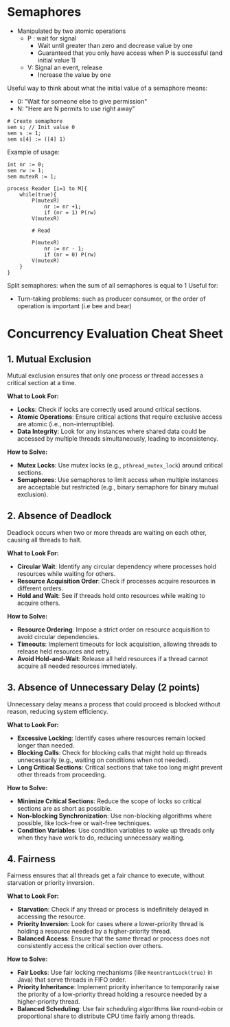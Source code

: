# Semaphores

- Manipulated by two atomic operations
  - P : wait for signal
    - Wait until greater than zero and decrease value by one 
    - Guaranteed that you only have access when P is successful (and initial value 1)
  - V: Signal an event, release
    - Increase the value by one 

Useful way to think about what the initial value of a semaphore means:
- 0: "Wait for someone else to give permission"
- N: "Here are N permits to use right away"

```text
# Create semaphore 
sem s; // Init value 0 
sem s := 1; 
sem s[4] := ([4] 1) 
```
Example of usage:
```text
int nr := 0; 
sem rw := 1; 
sem mutexR := 1; 

process Reader [i=1 to M]{
    while(true){
        P(mutexR)
            nr := nr +1; 
            if (nr = 1) P(rw)
        V(mutexR)

        # Read

        P(mutexR)
            nr := nr - 1; 
            if (nr = 0) P(rw)
        V(mutexR)
    }
}
```

Split semaphores: when the sum of all semaphores is equal to 1
Useful for: 
- Turn-taking problems: such as producer consumer, or the order of operation is important (i.e bee and bear)


# Concurrency Evaluation Cheat Sheet

## 1. Mutual Exclusion
Mutual exclusion ensures that only one process or thread accesses a critical section at a time.

**What to Look For:**
- **Locks**: Check if locks are correctly used around critical sections.
- **Atomic Operations**: Ensure critical actions that require exclusive access are atomic (i.e., non-interruptible).
- **Data Integrity**: Look for any instances where shared data could be accessed by multiple threads simultaneously, leading to inconsistency.

**How to Solve:**
- **Mutex Locks**: Use mutex locks (e.g., `pthread_mutex_lock`) around critical sections.
- **Semaphores**: Use semaphores to limit access when multiple instances are acceptable but restricted (e.g., binary semaphore for binary mutual exclusion).

## 2. Absence of Deadlock
Deadlock occurs when two or more threads are waiting on each other, causing all threads to halt.

**What to Look For:**
- **Circular Wait**: Identify any circular dependency where processes hold resources while waiting for others.
- **Resource Acquisition Order**: Check if processes acquire resources in different orders.
- **Hold and Wait**: See if threads hold onto resources while waiting to acquire others.

**How to Solve:**
- **Resource Ordering**: Impose a strict order on resource acquisition to avoid circular dependencies.
- **Timeouts**: Implement timeouts for lock acquisition, allowing threads to release held resources and retry.
- **Avoid Hold-and-Wait**: Release all held resources if a thread cannot acquire all needed resources immediately.

## 3. Absence of Unnecessary Delay (2 points)
Unnecessary delay means a process that could proceed is blocked without reason, reducing system efficiency.

**What to Look For:**
- **Excessive Locking**: Identify cases where resources remain locked longer than needed.
- **Blocking Calls**: Check for blocking calls that might hold up threads unnecessarily (e.g., waiting on conditions when not needed).
- **Long Critical Sections**: Critical sections that take too long might prevent other threads from proceeding.

**How to Solve:**
- **Minimize Critical Sections**: Reduce the scope of locks so critical sections are as short as possible.
- **Non-blocking Synchronization**: Use non-blocking algorithms where possible, like lock-free or wait-free techniques.
- **Condition Variables**: Use condition variables to wake up threads only when they have work to do, reducing unnecessary waiting.

## 4. Fairness
Fairness ensures that all threads get a fair chance to execute, without starvation or priority inversion.

**What to Look For:**
- **Starvation**: Check if any thread or process is indefinitely delayed in accessing the resource.
- **Priority Inversion**: Look for cases where a lower-priority thread is holding a resource needed by a higher-priority thread.
- **Balanced Access**: Ensure that the same thread or process does not consistently access the critical section over others.

**How to Solve:**
- **Fair Locks**: Use fair locking mechanisms (like `ReentrantLock(true)` in Java) that serve threads in FIFO order.
- **Priority Inheritance**: Implement priority inheritance to temporarily raise the priority of a low-priority thread holding a resource needed by a higher-priority thread.
- **Balanced Scheduling**: Use fair scheduling algorithms like round-robin or proportional share to distribute CPU time fairly among threads.